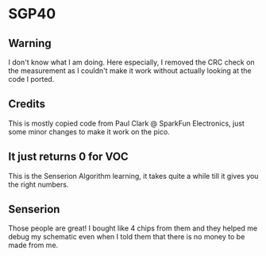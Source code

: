 # SGP40

## Warning

I don't know what I am doing. Here especially, I removed the CRC check on the measurement as I couldn't make it work without actually looking at the code I ported.

## Credits

This is mostly copied code from Paul Clark @ SparkFun Electronics, just some minor changes to make it work on the pico.

## It just returns 0 for VOC

This is the Senserion Algorithm learning, it takes quite a while till it gives you the right numbers.

## Senserion

Those people are great! I bought like 4 chips from them and they helped me debug my schematic even when I told them that there is no money to be made from me.


